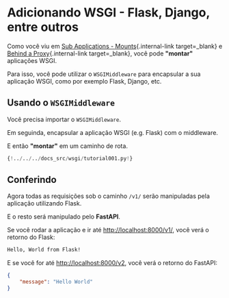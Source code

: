 # Adicionando WSGI - Flask, Django, entre outros

Como você viu em [Sub Applications - Mounts](sub-applications.md){.internal-link target=_blank} e [Behind a Proxy](behind-a-proxy.md){.internal-link target=_blank}, você pode **"montar"** aplicações WSGI.

Para isso, você pode utilizar o `WSGIMiddleware` para encapsular a sua aplicação WSGI, como por exemplo Flask, Django, etc.

## Usando o `WSGIMiddleware`

Você precisa importar o `WSGIMiddleware`.

Em seguinda, encapsular a aplicação WSGI (e.g. Flask) com o middleware.

E então **"montar"** em um caminho de rota.

```Python hl_lines="2-3  23"
{!../../../docs_src/wsgi/tutorial001.py!}
```

## Conferindo

Agora todas as requisições sob o caminho `/v1/` serão manipuladas pela aplicação utilizando Flask.

E o resto será manipulado pelo **FastAPI**.

Se você rodar a aplicação e ir até <a href="http://localhost:8000/v1/" class="external-link" target="_blank">http://localhost:8000/v1/</a>, você verá o retorno do Flask:

```txt
Hello, World from Flask!
```

E se você for até <a href="http://localhost:8000/v2" class="external-link" target="_blank">http://localhost:8000/v2</a>, você verá o retorno do FastAPI:

```JSON
{
    "message": "Hello World"
}
```
